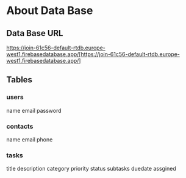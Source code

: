 # About Data Base
## Data Base URL
https://join-61c56-default-rtdb.europe-west1.firebasedatabase.app/[https://join-61c56-default-rtdb.europe-west1.firebasedatabase.app/]

## Tables
### users
name
email
password
### contacts
name
email
phone
### tasks
title
description
category
priority
status
subtasks
duedate
assgined


